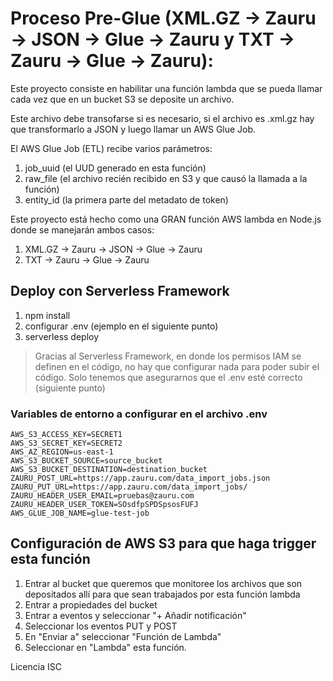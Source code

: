 # Proceso Pre-Glue (XML.GZ -> Zauru -> JSON -> Glue -> Zauru y TXT -> Zauru -> Glue -> Zauru):

Este proyecto consiste en habilitar una función lambda que se pueda llamar cada vez que en un bucket S3 se deposite un archivo.

Este archivo debe transofarse si es necesario, si el archivo es .xml.gz hay que transformarlo a JSON y luego llamar un AWS Glue Job.

El AWS Glue Job (ETL) recibe varios parámetros:

1. job_uuid (el UUD generado en esta función)
2. raw_file (el archivo recién recibido en S3 y que causó la llamada a la función)
3. entity_id (la primera parte del metadato de token)

Este proyecto está hecho como una GRAN función AWS lambda en Node.js donde se manejarán ambos casos:

1. XML.GZ -> Zauru -> JSON -> Glue -> Zauru
2. TXT -> Zauru -> Glue -> Zauru

## Deploy con Serverless Framework
1. npm install
2. configurar .env (ejemplo en el siguiente punto)
2. serverless deploy

> Gracias al Serverless Framework, en donde los permisos IAM se definen en el código, no hay que configurar nada para poder subir el código. Solo tenemos que asegurarnos que el .env esté correcto (siguiente punto)

### Variables de entorno a configurar en el archivo .env
```
AWS_S3_ACCESS_KEY=SECRET1
AWS_S3_SECRET_KEY=SECRET2
AWS_AZ_REGION=us-east-1
AWS_S3_BUCKET_SOURCE=source_bucket
AWS_S3_BUCKET_DESTINATION=destination_bucket
ZAURU_POST_URL=https://app.zauru.com/data_import_jobs.json
ZAURU_PUT_URL=https://app.zauru.com/data_import_jobs/
ZAURU_HEADER_USER_EMAIL=pruebas@zauru.com
ZAURU_HEADER_USER_TOKEN=SOsdfpSPDSpsosFUFJ
AWS_GLUE_JOB_NAME=glue-test-job
```

## Configuración de AWS S3 para que haga trigger esta función

1. Entrar al bucket que queremos que monitoree los archivos que son depositados allí para que sean trabajados por esta función lambda
2. Entrar a propiedades del bucket
3. Entrar a eventos y seleccionar "+ Añadir notificación"
4. Seleccionar los eventos PUT y POST
5. En "Enviar a" seleccionar "Función de Lambda"
6. Seleccionar en "Lambda" esta función.

Licencia ISC